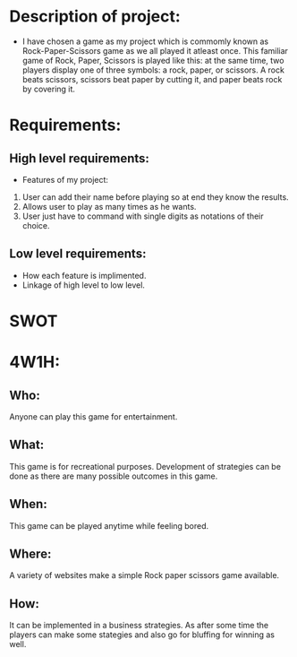 # Description of project:
* I have chosen a game as my project which is commomly known as Rock-Paper-Scissors game as we all played it atleast once. This familiar game of Rock, Paper, Scissors is played like this: at the same time, two players display one of three symbols: a rock, paper, or scissors. A rock beats scissors, scissors beat paper by cutting it, and paper beats rock by covering it.

# Requirements:
## High level requirements:
* Features of my project:
1. User can add their name before playing so at end they know the results.
2. Allows user to play as many times as he wants.
3. User just have to command with single digits as notations of their choice.

## Low level requirements:
* How each feature is implimented.
* Linkage of high level to low level.

# SWOT
# 4W1H:
##  Who:
Anyone can play this game for entertainment.
## What:
This game is for recreational purposes.
Development of strategies can be done as there are many possible outcomes in this game.
## When:
This game can be played anytime while feeling bored.
## Where:
A variety of websites make a simple Rock paper scissors game available.
## How:
It can be implemented in a business strategies. As after some time the players can make some stategies and also go for bluffing for winning as well.
